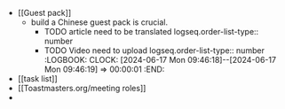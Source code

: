 - [[Guest pack]]
	- build a Chinese guest pack is crucial.
		- TODO article need to be translated
		  logseq.order-list-type:: number
		- TODO Video need to upload
		  logseq.order-list-type:: number
		  :LOGBOOK:
		  CLOCK: [2024-06-17 Mon 09:46:18]--[2024-06-17 Mon 09:46:19] =>  00:00:01
		  :END:
- [[task list]]
- [[Toastmasters.org/meeting roles]]
-